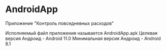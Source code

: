 # AndroidApp
 Приложение "Контроль повседневных расходов"

Исполняемый файл приложения называется AndroidApp.apk
Целевая версия Андроид - Android 11.0
Минимальная версия Андроид - Android 8.1
